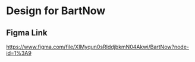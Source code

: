 # Design for BartNow

## Figma Link
https://www.figma.com/file/XIMyqun0sRIddjbkmN04Akwi/BartNow?node-id=1%3A9
